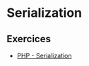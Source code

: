 # Serialization


## Exercices

- [PHP - Serialization](https://www.root-me.org/fr/Challenges/Web-Serveur/PHP-Serialisation)